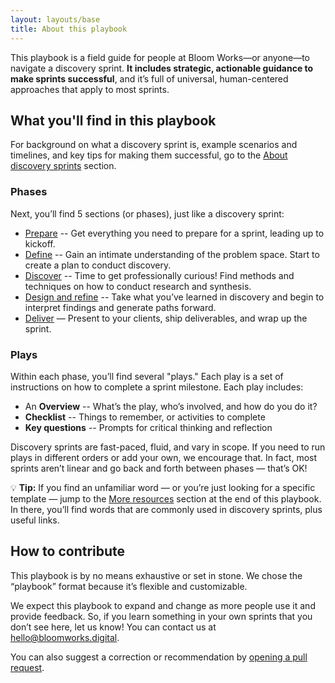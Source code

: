 ```yaml
---
layout: layouts/base
title: About this playbook
---
```


This playbook is a field guide for people at Bloom Works—or anyone—to navigate a discovery sprint. **It includes strategic, actionable guidance to make sprints successful**, and it’s full of universal, human-centered approaches that apply to most sprints. 

## What you'll find in this playbook

For background on what a discovery sprint is, example scenarios and timelines, and key tips for making them successful, go to the <a href="/sections/about-discovery-sprints/">About discovery sprints</a> section.

<!-- TODO: Style header 3 to look more different than header 2 -->
### Phases

Next, you’ll find 5 sections (or phases), just like a discovery sprint:

<ul>
    <li><a href="/sections/prepare/">Prepare</a> -- Get everything you need to prepare for a sprint, leading up to kickoff.</li>
    <li><a href="/sections/define/">Define</a> -- Gain an intimate understanding of the problem space. Start to create a plan to conduct discovery.</li>
    <li><a href="/sections/discover/">Discover</a> -- Time to get professionally curious! Find methods and techniques on how to conduct research and synthesis.</li>
    <li><a href="/sections/design-and-refine/">Design and refine</a> -- Take what you’ve learned in discovery and begin to interpret findings and generate paths forward.</li>
    <li><a href="/sections/deliver/">Deliver</a> — Present to your clients, ship deliverables, and wrap up the sprint.</li>
</ul>

### Plays

Within each phase, you’ll find several "plays." Each play is a set of instructions on how to complete a sprint milestone. Each play includes:

<ul>
    <li>An <b>Overview</b> -- What’s the play, who’s involved, and how do you do it?</li>
    <li><b>Checklist</b> -- Things to remember, or activities to complete</li>
    <li><b>Key questions</b> -- Prompts for critical thinking and reflection</li>
</ul>

Discovery sprints are fast-paced, fluid, and vary in scope. If you need to run plays in different orders or add your own, we encourage that. In fact, most sprints aren’t linear and go back and forth between phases — that’s OK!

<!-- TODO: ADD LINKS to the "More resources" section -->
💡 <b>Tip:</b> If you find an unfamiliar word — or you’re just looking for a specific template — jump to the <a href="/sections/more-resources/">More resources</a> section at the end of this playbook. In there, you’ll find words that are commonly used in discovery sprints, plus useful links.

## How to contribute

This playbook is by no means exhaustive or set in stone. We chose the “playbook” format because it’s flexible and customizable.

We expect this playbook to expand and change as more people use it and provide feedback. So, if you learn something in your own sprints that you don’t see here, let us know! You can contact us at <a href="mailto:hello@bloomworks.digital">hello@bloomworks.digital</a>.

You can also suggest a correction or recommendation by <a href="https://github.com/bloom-works/discovery-playbook/pulls" target="_blank" rel="noopener noreferrer">opening a pull request</a>.
